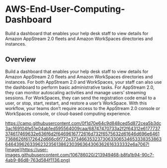 # AWS-End-User-Computing-Dashboard
Build a dashboard that enables your help desk staff to view details for Amazon AppStream 2.0 fleets and Amazon WorkSpaces directories and instances.

## Overview
Build a dashboard that enables your help desk staff to view details for Amazon AppStream 2.0 fleets and Amazon WorkSpaces directories and instances. For both AppStream 2.0 and WorkSpaces, your staff can also use the dashboard to perform basic administrative tasks. For AppStream 2.0, they can monitor autoscaling activities and manage users’ streaming sessions. For WorkSpaces, they can send the registration code email to a user, or stop, start, restart, and restore a user’s WorkSpace. With this workflow, your teams don’t require access to the AppStream 2.0 console or WorkSpaces console, or cloud-based computing experience.

https://camo.githubusercontent.com/0f1d70e64c9d848ced5d872cea5b3dc3ac169104fe51e04ab1ed595564009caa/68747470733a2f2f64312e6177737374617469632e636f6d2f6469616772616d732f6575632d61646d696e64617368626f6172642d666c6f772e373466353237306330653465333835386364643962633962323561386230396364306362616333332e6a7067![image](https://user-images.githubusercontent.com/106786020/213949468-b8fa1b94-90c7-4ab9-86d8-763d584f1136.png)

